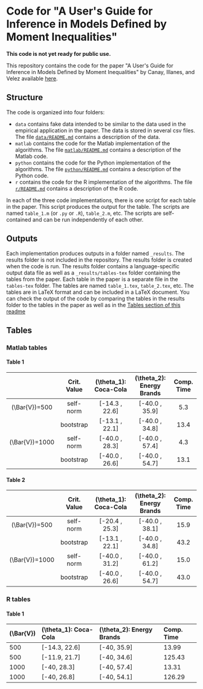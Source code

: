 # Code for "A User's Guide for Inference in Models Defined by Moment Inequalities"

**This code is not yet ready for public use.**

This repository contains the code for the paper "A User's Guide for Inference in Models Defined by Moment Inequalities" by Canay, Illanes, and Velez available [here](https://www.amilcarvelez.com/working_paper/guide_mi/).

## Structure

The code is organized into four folders:

* `data` contains fake data intended to be similar to the data used in the empirical application in the paper. The data is stored in several csv files. The file [`data/README.md`](data/README.md) contains a description of the data.
* `matlab` contains the code for the Matlab implementation of the algorithms. The file [`matlab/README.md`](matlab/README.md) contains a description of the Matlab code.
* `python` contains the code for the Python implementation of the algorithms. The file [`python/README.md`](python/README.md) contains a description of the Python code.
* `r` contains the code for the R implementation of the algorithms. The file [`r/README.md`](r/README.md) contains a description of the R code.

In each of the three code implementations, there is one script for each table in the paper. This script produces the output for the table. The scripts are named `table_1.m` (or `.py` or `.R`), `table_2.m`, etc. The scripts are self-contained and can be run independently of each other.

## Outputs

Each implementation produces outputs in a folder named `_results`. The results folder is not included in the repository. The results folder is created when the code is run. The results folder contains a language-specific output data file as well as a `_results/tables-tex` folder containing the tables from the paper. Each table in the paper is a separate file in the `tables-tex` folder. The tables are named `table_1.tex`, `table_2.tex`, etc. The tables are in LaTeX format and can be included in a LaTeX document. You can check the output of the code by comparing the tables in the results folder to the tables in the paper as well as in the [Tables section of this readme](#tables)

## Tables

### Matlab tables

#### Table 1

|                  | Crit. Value | \(\theta_1\): Coca-Cola | \(\theta_2\): Energy Brands | Comp. Time |
| :--------------: | :---------: | :---------------------: | :-------------------------: | :--------: |
| \(\Bar{V}\)=500  |  self-norm  |    \[-14.3 , 22.6\]     |      \[-40.0 , 35.9\]       |    5.3     |
|                  |  bootstrap  |    \[-13.1 , 22.1\]     |      \[-40.0 , 34.8\]       |    13.4    |
| \(\Bar{V}\)=1000 |  self-norm  |    \[-40.0 , 28.3\]     |      \[-40.0 , 57.4\]       |    4.3     |
|                  |  bootstrap  |    \[-40.0 , 26.6\]     |      \[-40.0 , 54.7\]       |    13.1    |

#### Table 2

|                  | Crit. Value | \(\theta_1\): Coca-Cola | \(\theta_2\): Energy Brands | Comp. Time |
| :--------------: | :---------: | :---------------------: | :-------------------------: | :--------: |
| \(\Bar{V}\)=500  |  self-norm  |    \[-20.4 , 25.3\]     |      \[-40.0 , 38.1\]       |    15.9    |
|                  |  bootstrap  |    \[-13.1 , 22.1\]     |      \[-40.0 , 34.8\]       |    43.2    |
| \(\Bar{V}\)=1000 |  self-norm  |    \[-40.0 , 31.2\]     |      \[-40.0 , 61.2\]       |    15.0    |
|                  |  bootstrap  |    \[-40.0 , 26.6\]     |      \[-40.0 , 54.7\]       |    43.0    |

### R tables

#### Table 1

| \(\Bar{V}\) | \(\theta_1\): Coca-Cola | \(\theta_2\): Energy Brands | Comp. Time |
| :---------- | :---------------------- | :-------------------------- | :--------- |
| 500         | \[-14.3, 22.6\]         | \[-40, 35.9\]               | 13.99      |
| 500         | \[-11.9, 21.7\]         | \[-40, 34.6\]               | 125.43     |
| 1000        | \[-40, 28.3\]           | \[-40, 57.4\]               | 13.31      |
| 1000        | \[-40, 26.8\]           | \[-40, 54.1\]               | 126.29     |

